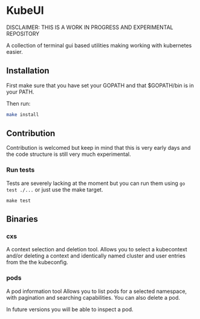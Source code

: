 # KubeUI

DISCLAIMER: THIS IS A WORK IN PROGRESS AND EXPERIMENTAL REPOSITORY

A collection of terminal gui based utilities making working with kubernetes easier.

## Installation

First make sure that you have set your GOPATH and that $GOPATH/bin is in your PATH.

Then run:

```bash
make install
```

## Contribution
Contribution is welcomed but keep in mind that this is very early days and the code structure is still very much experimental.

### Run tests

Tests are severely lacking at the moment but you can run them using `go test ./...` or just use the make target.

```
make test
```

## Binaries

### cxs

A context selection and deletion tool.
Allows you to select a kubecontext and/or deleting a context and identically named cluster and user entries from the the kubeconfig.

### pods
A pod information tool
Allows you to list pods for a selected namespace, with pagination and searching capabilities.
You can also delete a pod.

In future versions you will be able to inspect a pod.
